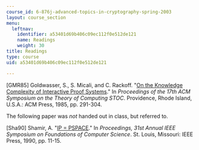 ```yaml
---
course_id: 6-876j-advanced-topics-in-cryptography-spring-2003
layout: course_section
menu:
  leftnav:
    identifier: a53401d69b406c09ec112f0e512de121
    name: Readings
    weight: 30
title: Readings
type: course
uid: a53401d69b406c09ec112f0e512de121

---
```


\[GMR85\] Goldwasser, S., S. Micali, and C. Rackoff. "[On the Knowledge Complexity of Interactive Proof Systems](http://portal.acm.org/citation.cfm?id=22145.22178&coll=portal&dl=ACM&CFID=7594934&CFTOKEN=13750577#FullText)." In _Proceedings of the 17th ACM Symposium on the Theory of Computing STOC_. Providence, Rhode Island, U.S.A.: ACM Press, 1985, pp. 291-304.

The following paper was _not_ handed out in class, but referred to.

\[Sha90\] Shamir, A. "[IP = PSPACE](http://portal.acm.org/citation.cfm?id=146585.146609&coll=portal&dl=ACM&idx=J401&part=journal&WantType=journal&title=Journal%20of%20the%20ACM%20(JACM)#FullText)." In _Proceedings, 31st Annual IEEE Symposium on Foundations of Computer Science_. St. Louis, Missouri: IEEE Press, 1990, pp. 11-15.